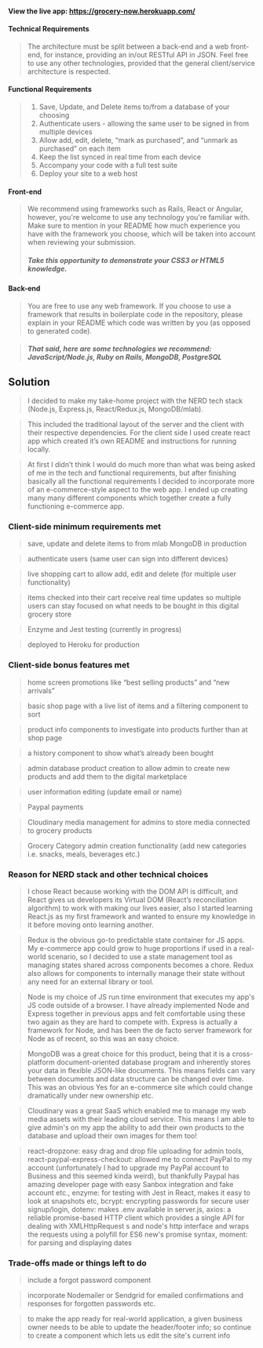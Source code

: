 #### View the live app: https://grocery-now.herokuapp.com/

#### Technical Requirements
>The architecture must be split between a back-end and a web front-end, for instance, providing an in/out RESTful API in JSON. Feel free to use any other technologies, provided that the general client/service architecture is respected.

#### Functional Requirements
>1. Save, Update, and Delete items to/from a database of your choosing
>2. Authenticate users - allowing the same user to be signed in from multiple devices
>3. Allow add, edit, delete, “mark as purchased”, and “unmark as purchased” on each item
>4. Keep the list synced in real time from each device
>5. Accompany your code with a full test suite
>6. Deploy your site to a web host

#### Front-end
> We recommend using frameworks such as Rails, React or Angular, however, you're welcome to use any technology you're familiar with. Make sure to mention in your README how much experience you have with the framework you choose, which will be taken into account when reviewing your submission.
>##### Take this opportunity to demonstrate your CSS3 or HTML5 knowledge.

#### Back-end
>You are free to use any web framework. If you choose to use a framework that results in boilerplate code in the repository, please explain in your README which code was written by you (as opposed to generated code). 

>##### That said, here are some technologies we recommend: JavaScript/Node.js, Ruby on Rails, MongoDB, PostgreSQL

## Solution

>I decided to make my take-home project with the NERD tech stack (Node.js, Express.js, React/Redux.js, MongoDB/mlab).

>This included the traditional layout of the server and the client with their respective dependencies. For the client side I used create react app which created it’s own README and instructions for running locally. 

>At first I didn’t think I would do much more than what was being asked of me in the tech and functional requirements, but after finishing basically all the functional requirements I decided to incorporate more of an e-commerce-style aspect to the web app. I ended up creating many many different components which together create a fully functioning e-commerce app. 

### Client-side minimum requirements met

>save, update and delete items to from mlab MongoDB in production 

>authenticate users (same user can sign into different devices) 

>live shopping cart to allow add, edit and delete (for multiple user functionality) 

>items checked into their cart receive real time updates so multiple users can stay focused on what needs to be bought in this digital grocery store

>Enzyme and Jest testing (currently in progress)

>deployed to Heroku for production

### Client-side bonus features met

>home screen promotions like “best selling products” and “new arrivals”

>basic shop page with a live list of items and a filtering component to sort 

>product info components to investigate into products further than at shop page

>a history component to show what’s already been bought

>admin database product creation to allow admin to create new products and add them to the digital marketplace 

>user information editing (update email or name)

>Paypal payments 

>Cloudinary media management for admins to store media connected to grocery products 

>Grocery Category admin creation functionality (add new categories i.e. snacks, meals, beverages etc.)

### Reason for NERD stack and other technical choices

>I chose React because working with the DOM API is difficult, and React gives us developers its Virtual DOM (React’s reconciliation algorithm) to work with making our lives easier, also I started learning React.js as my first framework and wanted to ensure my knowledge in it before moving onto learning another. 

>Redux is the obvious go-to predictable state container for JS apps. My e-commerce app could grow to huge proportions if used in a real-world scenario, so I decided to use a state management tool as managing states shared across components becomes a chore. Redux also allows for components to internally manage their state without any need for an external library or tool.

>Node is my choice of JS run time environment that executes my app's JS code outside of a browser. I have already implemented Node and Express together in previous apps and felt comfortable using these two again as they are hard to compete with. Express is actually a framework for Node, and has been the de facto server framework for Node as of recent, so this was an easy choice.

>MongoDB was a great choice for this product, being that it is a cross-platform document-oriented database program and inherently stores your data in flexible JSON-like documents. This means fields can vary between documents and data structure can be changed over time. This was an obvious Yes for an e-commerce site which could change dramatically under new ownership etc. 

>Cloudinary was a great SaaS which enabled me to manage my web media assets with their leading cloud service. This means I am able to give admin's on my app the ability to add their own products to the database and upload their own images for them too!

>react-dropzone: easy drag and drop file uploading for admin tools, react-paypal-express-checkout: allowed me to connect PayPal to my account (unfortunately I had to upgrade my PayPal account to Business and this seemed kinda weird), but thankfully Paypal has amazing developer page with easy Sanbox integration and fake account etc., enzyme: for testing with Jest in React, makes it easy to look at snapshots etc, bcrypt: encrypting passwords for secure user signup/login, dotenv: makes .env available in server.js, axios: a reliable promise-based HTTP client which provides a single API for dealing with XMLHttpRequest s and node's http interface and wraps the requests using a polyfill for ES6 new's promise syntax, moment: for parsing and displaying dates 

### Trade-offs made or things left to do 

>include a forgot password component 

>incorporate Nodemailer or Sendgrid for emailed confirmations and responses for forgotten passwords etc.

>to make the app ready for real-world application, a given business owner needs to be able to update the header/footer info; so continue to create a component which lets us edit the site's current info


